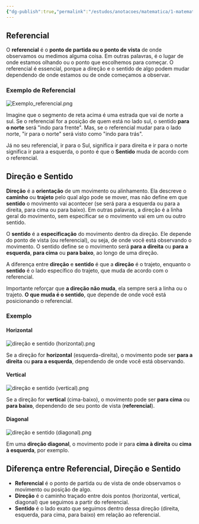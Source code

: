 ```yaml
---
{"dg-publish":true,"permalink":"/estudos/anotacoes/matematica/1-matematica-fundamental/4-geometria-plana/4-3-direcao-e-sentido/","updated":"2025-03-08T18:09:44.478-03:00"}
---
```


## Referencial

O **referencial** é o **ponto de partida ou o ponto de vista** de onde observamos ou medimos alguma coisa. Em outras palavras, é o lugar de onde estamos olhando ou o ponto que escolhemos para começar. O referencial é essencial, porque a direção e o sentido de algo podem mudar dependendo de onde estamos ou de onde começamos a observar.

### Exemplo de Referencial

![Exemplo_referencial.png](/img/user/assets/Notas/Matem%C3%A1tica%20e%20Natureza/1.%20Matem%C3%A1tica%20-%20Fundamental/4.%20Geometria%20plana/4.%203.%20Dire%C3%A7%C3%A3o%20e%20sentido/Exemplo_referencial.png)

Imagine que o segmento de reta acima é uma estrada que vai de norte a sul. Se o referencial for a posição de quem está no lado sul, o sentido **para o norte** será "indo para frente". Mas, se o referencial mudar para o lado norte, "ir para o norte" será visto como "indo para trás".

Já no seu referencial, ir para o Sul, significa ir para direita e ir para o norte significa ir para a esquerda, o ponto é que o **Sentido** muda de acordo com o referencial.

## Direção e Sentido

**Direção** é a **orientação** de um movimento ou alinhamento. Ela descreve o **caminho** ou **trajeto** pelo qual algo pode se mover, mas não define em que **sentido** o movimento vai acontecer (se será para a esquerda ou para a direita, para cima ou para baixo). Em outras palavras, a direção é a linha geral do movimento, sem especificar se o movimento vai em um ou outro sentido.

O **sentido** é a **especificação** do movimento dentro da direção. Ele depende do ponto de vista (ou referencial), ou seja, de onde você está observando o movimento. O sentido define se o movimento será **para a direita** ou **para a esquerda**, **para cima** ou **para baixo**, ao longo de uma direção.

A diferença entre **direção** e **sentido** é que a **direção** é o trajeto, enquanto o **sentido** é o lado específico do trajeto, que muda de acordo com o referencial.

Importante reforçar que **a direção não muda**, ela sempre será a linha ou o trajeto. **O que muda é o sentido**, que depende de onde você está posicionando o referencial.

### Exemplo

#### Horizontal

![direção e sentido (horizontal).png](/img/user/assets/Notas/Matem%C3%A1tica%20e%20Natureza/1.%20Matem%C3%A1tica%20-%20Fundamental/4.%20Geometria%20plana/4.%203.%20Dire%C3%A7%C3%A3o%20e%20sentido/dire%C3%A7%C3%A3o%20e%20sentido%20(horizontal).png)

Se a direção for **horizontal** (esquerda-direita), o movimento pode ser **para a direita** ou **para a esquerda**, dependendo de onde você está observando.

#### Vertical

![direção e sentido (vertical).png](/img/user/assets/Notas/Matem%C3%A1tica%20e%20Natureza/1.%20Matem%C3%A1tica%20-%20Fundamental/4.%20Geometria%20plana/4.%203.%20Dire%C3%A7%C3%A3o%20e%20sentido/dire%C3%A7%C3%A3o%20e%20sentido%20(vertical).png)

Se a direção for **vertical** (cima-baixo), o movimento pode ser **para cima** ou **para baixo**, dependendo de seu ponto de vista (**referencial**).

#### Diagonal

![direção e sentido (diagonal).png](/img/user/assets/Notas/Matem%C3%A1tica%20e%20Natureza/1.%20Matem%C3%A1tica%20-%20Fundamental/4.%20Geometria%20plana/4.%203.%20Dire%C3%A7%C3%A3o%20e%20sentido/dire%C3%A7%C3%A3o%20e%20sentido%20(diagonal).png)

Em uma **direção diagonal**, o movimento pode ir para **cima à direita** ou **cima à esquerda**, por exemplo.

## Diferença entre Referencial, Direção e Sentido

- **Referencial** é o ponto de partida ou de vista de onde observamos o movimento ou posição de algo.
- **Direção** é o caminho traçado entre dois pontos (horizontal, vertical, diagonal) que seguimos a partir do referencial.
- **Sentido** é o lado exato que seguimos dentro dessa direção (direita, esquerda, para cima, para baixo) em relação ao referencial.
